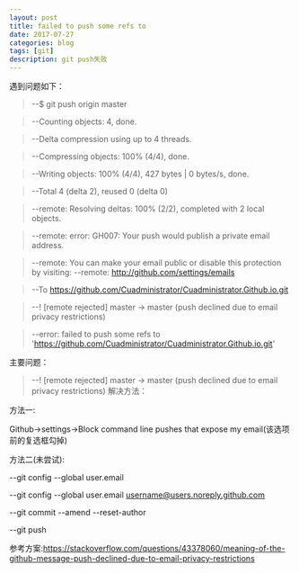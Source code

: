```yaml
---
layout: post
title: failed to push some refs to
date: 2017-07-27
categories: blog
tags: [git]
description: git push失败
---
```


遇到问题如下：

>--$ git push origin master</br>

>--Counting objects: 4, done.

>--Delta compression using up to 4 threads.

>--Compressing objects: 100% (4/4), done.

>--Writing objects: 100% (4/4), 427 bytes | 0 bytes/s, done.

>--Total 4 (delta 2), reused 0 (delta 0)

>--remote: Resolving deltas: 100% (2/2), completed with 2 local objects.

>--remote: error: GH007: Your push would publish a private email address.

>--remote: You can make your email public or disable this protection by visiting:
>--remote: http://github.com/settings/emails

>--To https://github.com/Cuadministrator/Cuadministrator.Github.io.git

>--! [remote rejected] master -> master (push declined due to email privacy restrictions)

>--error: failed to push some refs to 'https://github.com/Cuadministrator/Cuadministrator.Github.io.git'

 主要问题：

>--! [remote rejected] master -> master (push declined due to email privacy restrictions)
 解决方法：

 方法一:

 Github->settings->Block command line pushes that expose my email(该选项前的复选框勾掉)

 方法二(未尝试):

 --git config --global user.email

 --git config --global user.email username@users.noreply.github.com

 --git commit --amend --reset-author

 --git push

 参考方案:https://stackoverflow.com/questions/43378060/meaning-of-the-github-message-push-declined-due-to-email-privacy-restrictions